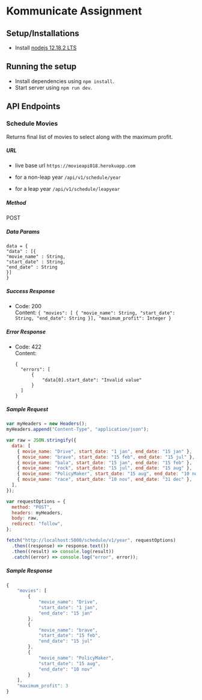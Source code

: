 # Kommunicate Assignment

## Setup/Installations

- Install [nodejs 12.18.2 LTS](https://nodejs.org/en/)

## Running the setup

- Install dependencies using `npm install`.
- Start server using `npm run dev`.

## API Endpoints

### Schedule Movies

Returns final list of movies to select along with the maximum profit.

##### URL

- live base url
  `https://movieapi018.herokuapp.com`

* for a non-leap year
  `/api/v1/schedule/year`

* for a leap year
  `/api/v1/schedule/leapyear`

##### Method

POST

##### Data Params

    data = {
    "data" : [{
    "movie_name" : String,
    "start_date" : String,
    "end_date" : String
    }]
    }

##### Success Response

- Code: 200  
  Content:
  `{ "movies": [ { "movie_name": String, "start_date": String, "end_date": String }], "maximum_profit": Integer }`

##### Error Response

- Code: 422  
  Content:
  ```
  {
    "errors": [
        {
            "data[0].start_date": "Invalid value"
        }
    ]
  }
  ```

##### Sample Request

```javascript
var myHeaders = new Headers();
myHeaders.append("Content-Type", "application/json");

var raw = JSON.stringify({
  data: [
    { movie_name: "Drive", start_date: "1 jan", end_date: "15 jan" },
    { movie_name: "brave", start_date: "15 feb", end_date: "15 jul" },
    { movie_name: "bala", start_date: "15 jan", end_date: "15 feb" },
    { movie_name: "rock", start_date: "15 jul", end_date: "15 aug" },
    { movie_name: "PolicyMaker", start_date: "15 aug", end_date: "10 nov" },
    { movie_name: "race", start_date: "10 nov", end_date: "31 dec" },
  ],
});

var requestOptions = {
  method: "POST",
  headers: myHeaders,
  body: raw,
  redirect: "follow",
};

fetch("http://localhost:5000/schedule/v1/year", requestOptions)
  .then((response) => response.text())
  .then((result) => console.log(result))
  .catch((error) => console.log("error", error));
```

##### Sample Response

```javascript
{
    "movies": [
        {
            "movie_name": "Drive",
            "start_date": "1 jan",
            "end_date": "15 jan"
        },
        {
            "movie_name": "brave",
            "start_date": "15 feb",
            "end_date": "15 jul"
        },
        {
            "movie_name": "PolicyMaker",
            "start_date": "15 aug",
            "end_date": "10 nov"
        }
    ],
    "maximum_profit": 3
}
```
